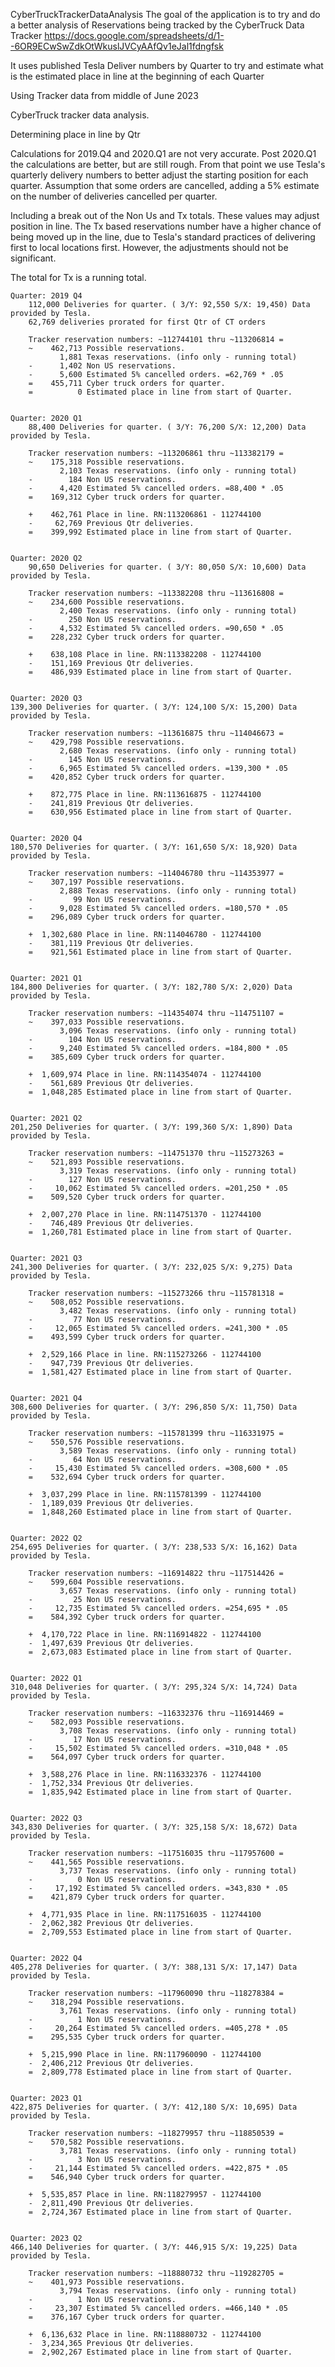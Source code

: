 CyberTruckTrackerDataAnalysis
The goal of the application is to try and do a better analysis of Reservations being tracked by
the CyberTruck Data Tracker https://docs.google.com/spreadsheets/d/1--6OR9ECwSwZdkOtWkuslJVCyAAfQv1eJal1fdngfsk

It uses published Tesla Deliver numbers by Quarter to try and estimate what is the estimated place in line at the beginning of each Quarter



Using Tracker data from middle of June 2023

CyberTruck tracker data analysis.

Determining place in line by Qtr

Calculations for 2019.Q4 and 2020.Q1 are not very accurate. Post 2020.Q1 the calculations are better, but are still rough.
From that point we use Tesla's quarterly delivery numbers to better adjust the starting position for each quarter.
Assumption that some orders are cancelled, adding a 5% estimate on the number of deliveries cancelled per quarter.

Including a break out of the Non Us and Tx totals. These values may adjust position in line.
The Tx based reservations number have a higher chance of being moved up in the line, due to Tesla's standard practices of delivering first to local locations first.
However, the adjustments should not be significant.

The total for Tx is a running total.

    Quarter: 2019 Q4
        112,000 Deliveries for quarter. ( 3/Y: 92,550 S/X: 19,450) Data provided by Tesla.
        62,769 deliveries prorated for first Qtr of CT orders

        Tracker reservation numbers: ~112744101 thru ~113206814 =
        ~    462,713 Possible reservations.
               1,881 Texas reservations. (info only - running total)
        -      1,402 Non US reservations.
        -      5,600 Estimated 5% cancelled orders. =62,769 * .05
        =    455,711 Cyber truck orders for quarter.
        =          0 Estimated place in line from start of Quarter.


    Quarter: 2020 Q1
        88,400 Deliveries for quarter. ( 3/Y: 76,200 S/X: 12,200) Data provided by Tesla.

        Tracker reservation numbers: ~113206861 thru ~113382179 =
        ~    175,318 Possible reservations.
               2,103 Texas reservations. (info only - running total)
        -        184 Non US reservations.
        -      4,420 Estimated 5% cancelled orders. =88,400 * .05
        =    169,312 Cyber truck orders for quarter.

        +    462,761 Place in line. RN:113206861 - 112744100
        -     62,769 Previous Qtr deliveries.
        =    399,992 Estimated place in line from start of Quarter.


    Quarter: 2020 Q2
        90,650 Deliveries for quarter. ( 3/Y: 80,050 S/X: 10,600) Data provided by Tesla.

        Tracker reservation numbers: ~113382208 thru ~113616808 =
        ~    234,600 Possible reservations.
               2,400 Texas reservations. (info only - running total)
        -        250 Non US reservations.
        -      4,532 Estimated 5% cancelled orders. =90,650 * .05
        =    228,232 Cyber truck orders for quarter.

        +    638,108 Place in line. RN:113382208 - 112744100
        -    151,169 Previous Qtr deliveries.
        =    486,939 Estimated place in line from start of Quarter.


    Quarter: 2020 Q3
    139,300 Deliveries for quarter. ( 3/Y: 124,100 S/X: 15,200) Data provided by Tesla.

        Tracker reservation numbers: ~113616875 thru ~114046673 =
        ~    429,798 Possible reservations.
               2,680 Texas reservations. (info only - running total)
        -        145 Non US reservations.
        -      6,965 Estimated 5% cancelled orders. =139,300 * .05
        =    420,852 Cyber truck orders for quarter.

        +    872,775 Place in line. RN:113616875 - 112744100
        -    241,819 Previous Qtr deliveries.
        =    630,956 Estimated place in line from start of Quarter.


    Quarter: 2020 Q4
    180,570 Deliveries for quarter. ( 3/Y: 161,650 S/X: 18,920) Data provided by Tesla.

        Tracker reservation numbers: ~114046780 thru ~114353977 =
        ~    307,197 Possible reservations.
               2,888 Texas reservations. (info only - running total)
        -         99 Non US reservations.
        -      9,028 Estimated 5% cancelled orders. =180,570 * .05
        =    296,089 Cyber truck orders for quarter.

        +  1,302,680 Place in line. RN:114046780 - 112744100
        -    381,119 Previous Qtr deliveries.
        =    921,561 Estimated place in line from start of Quarter.


    Quarter: 2021 Q1
    184,800 Deliveries for quarter. ( 3/Y: 182,780 S/X: 2,020) Data provided by Tesla.

        Tracker reservation numbers: ~114354074 thru ~114751107 =
        ~    397,033 Possible reservations.
               3,096 Texas reservations. (info only - running total)
        -        104 Non US reservations.
        -      9,240 Estimated 5% cancelled orders. =184,800 * .05
        =    385,609 Cyber truck orders for quarter.

        +  1,609,974 Place in line. RN:114354074 - 112744100
        -    561,689 Previous Qtr deliveries.
        =  1,048,285 Estimated place in line from start of Quarter.


    Quarter: 2021 Q2
    201,250 Deliveries for quarter. ( 3/Y: 199,360 S/X: 1,890) Data provided by Tesla.

        Tracker reservation numbers: ~114751370 thru ~115273263 =
        ~    521,893 Possible reservations.
               3,319 Texas reservations. (info only - running total)
        -        127 Non US reservations.
        -     10,062 Estimated 5% cancelled orders. =201,250 * .05
        =    509,520 Cyber truck orders for quarter.

        +  2,007,270 Place in line. RN:114751370 - 112744100
        -    746,489 Previous Qtr deliveries.
        =  1,260,781 Estimated place in line from start of Quarter.


    Quarter: 2021 Q3
    241,300 Deliveries for quarter. ( 3/Y: 232,025 S/X: 9,275) Data provided by Tesla.

        Tracker reservation numbers: ~115273266 thru ~115781318 =
        ~    508,052 Possible reservations.
               3,482 Texas reservations. (info only - running total)
        -         77 Non US reservations.
        -     12,065 Estimated 5% cancelled orders. =241,300 * .05
        =    493,599 Cyber truck orders for quarter.

        +  2,529,166 Place in line. RN:115273266 - 112744100
        -    947,739 Previous Qtr deliveries.
        =  1,581,427 Estimated place in line from start of Quarter.


    Quarter: 2021 Q4
    308,600 Deliveries for quarter. ( 3/Y: 296,850 S/X: 11,750) Data provided by Tesla.

        Tracker reservation numbers: ~115781399 thru ~116331975 =
        ~    550,576 Possible reservations.
               3,589 Texas reservations. (info only - running total)
        -         64 Non US reservations.
        -     15,430 Estimated 5% cancelled orders. =308,600 * .05
        =    532,694 Cyber truck orders for quarter.

        +  3,037,299 Place in line. RN:115781399 - 112744100
        -  1,189,039 Previous Qtr deliveries.
        =  1,848,260 Estimated place in line from start of Quarter.


    Quarter: 2022 Q2
    254,695 Deliveries for quarter. ( 3/Y: 238,533 S/X: 16,162) Data provided by Tesla.

        Tracker reservation numbers: ~116914822 thru ~117514426 =
        ~    599,604 Possible reservations.
               3,657 Texas reservations. (info only - running total)
        -         25 Non US reservations.
        -     12,735 Estimated 5% cancelled orders. =254,695 * .05
        =    584,392 Cyber truck orders for quarter.

        +  4,170,722 Place in line. RN:116914822 - 112744100
        -  1,497,639 Previous Qtr deliveries.
        =  2,673,083 Estimated place in line from start of Quarter.


    Quarter: 2022 Q1
    310,048 Deliveries for quarter. ( 3/Y: 295,324 S/X: 14,724) Data provided by Tesla.

        Tracker reservation numbers: ~116332376 thru ~116914469 =
        ~    582,093 Possible reservations.
               3,708 Texas reservations. (info only - running total)
        -         17 Non US reservations.
        -     15,502 Estimated 5% cancelled orders. =310,048 * .05
        =    564,097 Cyber truck orders for quarter.

        +  3,588,276 Place in line. RN:116332376 - 112744100
        -  1,752,334 Previous Qtr deliveries.
        =  1,835,942 Estimated place in line from start of Quarter.


    Quarter: 2022 Q3
    343,830 Deliveries for quarter. ( 3/Y: 325,158 S/X: 18,672) Data provided by Tesla.

        Tracker reservation numbers: ~117516035 thru ~117957600 =
        ~    441,565 Possible reservations.
               3,737 Texas reservations. (info only - running total)
        -          0 Non US reservations.
        -     17,192 Estimated 5% cancelled orders. =343,830 * .05
        =    421,879 Cyber truck orders for quarter.

        +  4,771,935 Place in line. RN:117516035 - 112744100
        -  2,062,382 Previous Qtr deliveries.
        =  2,709,553 Estimated place in line from start of Quarter.


    Quarter: 2022 Q4
    405,278 Deliveries for quarter. ( 3/Y: 388,131 S/X: 17,147) Data provided by Tesla.

        Tracker reservation numbers: ~117960090 thru ~118278384 =
        ~    318,294 Possible reservations.
               3,761 Texas reservations. (info only - running total)
        -          1 Non US reservations.
        -     20,264 Estimated 5% cancelled orders. =405,278 * .05
        =    295,535 Cyber truck orders for quarter.

        +  5,215,990 Place in line. RN:117960090 - 112744100
        -  2,406,212 Previous Qtr deliveries.
        =  2,809,778 Estimated place in line from start of Quarter.


    Quarter: 2023 Q1
    422,875 Deliveries for quarter. ( 3/Y: 412,180 S/X: 10,695) Data provided by Tesla.

        Tracker reservation numbers: ~118279957 thru ~118850539 =
        ~    570,582 Possible reservations.
               3,781 Texas reservations. (info only - running total)
        -          3 Non US reservations.
        -     21,144 Estimated 5% cancelled orders. =422,875 * .05
        =    546,940 Cyber truck orders for quarter.

        +  5,535,857 Place in line. RN:118279957 - 112744100
        -  2,811,490 Previous Qtr deliveries.
        =  2,724,367 Estimated place in line from start of Quarter.


    Quarter: 2023 Q2
    466,140 Deliveries for quarter. ( 3/Y: 446,915 S/X: 19,225) Data provided by Tesla.

        Tracker reservation numbers: ~118880732 thru ~119282705 =
        ~    401,973 Possible reservations.
               3,794 Texas reservations. (info only - running total)
        -          1 Non US reservations.
        -     23,307 Estimated 5% cancelled orders. =466,140 * .05
        =    376,167 Cyber truck orders for quarter.

        +  6,136,632 Place in line. RN:118880732 - 112744100
        -  3,234,365 Previous Qtr deliveries.
        =  2,902,267 Estimated place in line from start of Quarter.